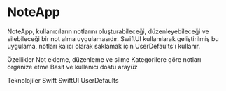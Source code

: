 # NoteApp
 
NoteApp, kullanıcıların notlarını oluşturabileceği, düzenleyebileceği ve silebileceği bir not alma uygulamasıdır. SwiftUI kullanılarak geliştirilmiş bu uygulama, notları kalıcı olarak saklamak için UserDefaults'ı kullanır.

Özellikler
Not ekleme, düzenleme ve silme
Kategorilere göre notları organize etme
Basit ve kullanıcı dostu arayüz

Teknolojiler
Swift
SwiftUI
UserDefaults
